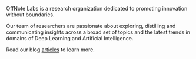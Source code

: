 
OffNote Labs is a research organization dedicated to promoting innovation without boundaries. 

Our team of researchers are passionate about exploring, distilling and communicating insights across a broad set of topics and the latest trends in domains of Deep Learning and Artificial Intelligence.

Read our blog [articles](https://ofnote.github.io/blog) to learn more.
